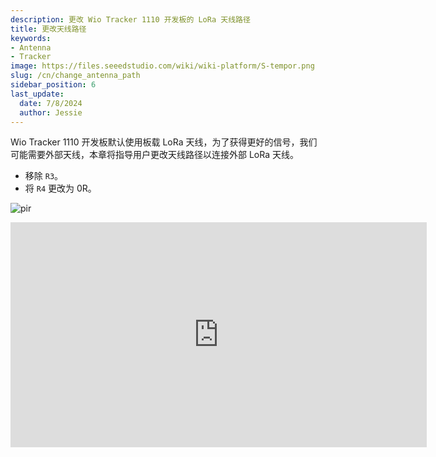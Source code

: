 ```yaml
---
description: 更改 Wio Tracker 1110 开发板的 LoRa 天线路径
title: 更改天线路径
keywords:
- Antenna
- Tracker
image: https://files.seeedstudio.com/wiki/wiki-platform/S-tempor.png
slug: /cn/change_antenna_path
sidebar_position: 6
last_update:
  date: 7/8/2024
  author: Jessie
---
```



Wio Tracker 1110 开发板默认使用板载 LoRa 天线，为了获得更好的信号，我们可能需要外部天线，本章将指导用户更改天线路径以连接外部 LoRa 天线。

- 移除 `R3`。
- 将 `R4` 更改为 0R。

<p style={{textAlign: 'center'}}><img src="https://files.seeedstudio.com/wiki/SenseCAP/wio_tracker/path.png" alt="pir" width={600} height="auto" /></p>

<div style={{ textAlign: 'center' }}>
  <iframe
      width="666"
      height="360"
      src="https://www.youtube.com/embed/r1hJnt0wZg8"
      title="YouTube video player"
      frameBorder="0"
      allow="accelerometer; autoplay; clipboard-write; encrypted-media; gyroscope; picture-in-picture"
      allowFullScreen
  ></iframe>
</div>
